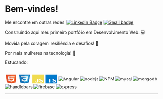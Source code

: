 # Bem-vindes! 

  Me encontre em outras redes:
  [![Linkedin Badge](https://img.shields.io/badge/linkedin-%230077B5.svg?&style=flat-square&logo=linkedin&logoColor=white)](https://www.linkedin.com/in/ludmillakhatarina/)
  [![Gmail badge](https://img.shields.io/badge/-ludy.k.lima@gmail.com-c14438?style=flat-square&logo=Gmail&logoColor=white&link=mailto:ludy.k.lima@gmail.com)](mailto:ludy.k.lima@gmail.com)
  
Construindo aqui meu primeiro portfólio em Desenvolvimento Web. :computer:

Movida pela coragem, resiliência e desafios! :cactus:

Por mais mulheres na tecnologia! :raising_hand:

Estudando:
<div style="display: inline_block"><br>
  <img align="center" alt="HTML" height="30" width="40" src="https://raw.githubusercontent.com/devicons/devicon/master/icons/html5/html5-original.svg">
  <img align="center" alt="CSS" height="30" width="40" src="https://raw.githubusercontent.com/devicons/devicon/master/icons/css3/css3-original.svg">
  <img align="center" alt="js" height="30" width="40" src="https://raw.githubusercontent.com/devicons/devicon/master/icons/javascript/javascript-plain.svg">
  <img align="center" alt="ts" height="30" width="40" src="https://raw.githubusercontent.com/devicons/devicon/master/icons/typescript/typescript-plain.svg">
  <img align="center" alt="Angular" height="30" width="40" src="https://cdn.jsdelivr.net/gh/devicons/devicon/icons/angularjs/angularjs-original.svg"/>
  <img align="center" alt="nodejs" height="80" width="80" src="https://cdn.jsdelivr.net/gh/devicons/devicon/icons/nodejs/nodejs-original-wordmark.svg" />
  <img align="center" alt="NPM" height="30" width="60" src="https://cdn.jsdelivr.net/gh/devicons/devicon/icons/npm/npm-original-wordmark.svg" />
  <img align="center" alt="mysql" height="50" width="70" src="https://cdn.jsdelivr.net/gh/devicons/devicon/icons/mysql/mysql-original-wordmark.svg" />
  <img align="center" alt="mongodb" height="40" width="70" src="https://cdn.jsdelivr.net/gh/devicons/devicon/icons/mongodb/mongodb-original-wordmark.svg" />
  <img align="center" alt="handlebars" height="40" width="70" src="https://cdn.jsdelivr.net/gh/devicons/devicon/icons/handlebars/handlebars-original-wordmark.svg" />
  <img align="center" alt="firebase" height="40" width="70" src="https://cdn.jsdelivr.net/gh/devicons/devicon/icons/firebase/firebase-plain-wordmark.svg" />
  <img align="center" alt="express" height="40" width="70" src="https://cdn.jsdelivr.net/gh/devicons/devicon/icons/express/express-original-wordmark.svg" />
</div>
<hr>

